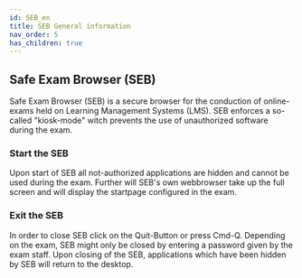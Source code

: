 ```yaml
---
id: SEB_en
title: SEB General information
nav_order: 5
has_children: true
---
```


## Safe Exam Browser (SEB) 
Safe Exam Browser (SEB) is a secure browser for the conduction of online-exams held on Learning Management Systems (LMS). SEB enforces a so-called "kiosk-mode" witch prevents the use of unauthorized software during the exam.


### Start the SEB
Upon start of SEB all not-authorized applications are hidden and cannot be used during the exam. Further will SEB's own webbrowser take up the full screen and will display the startpage configured in the exam.

### Exit the SEB
In order to close SEB click on the Quit-Button or press Cmd-Q. Depending on the exam, SEB might only be closed by entering a password given by the exam staff. Upon closing of the SEB, applications which have been hidden by SEB will return to the desktop.
